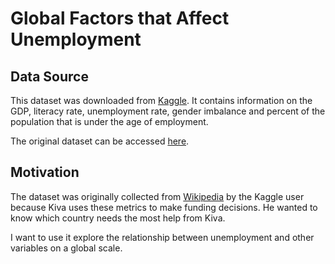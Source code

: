 Global Factors that Affect Unemployment
=======================================

Data Source
-----------
This dataset was downloaded from [Kaggle](https://www.kaggle.com/). It contains information on the GDP,
literacy rate, unemployment rate, gender imbalance and percent of the population that is 
under the age of employment.

The original dataset can be accessed [here](https://www.kaggle.com/niyamatalmass/youth-unemployment-gdp-and-literacy-percentage).


Motivation
----------
The dataset was originally collected from [Wikipedia](https://www.wikipedia.org/) by the Kaggle user because Kiva uses 
these metrics to make funding decisions. He wanted to know which country needs the most
help from Kiva.

I want to use it explore the relationship between unemployment and other
variables on a global scale. 




